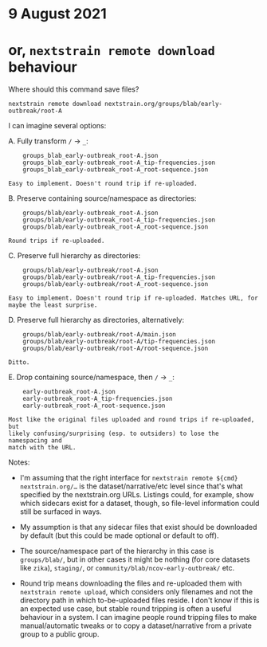 # 9 August 2021
# or, `nextstrain remote download` behaviour

Where should this command save files?

    nextstrain remote download nextstrain.org/groups/blab/early-outbreak/root-A

I can imagine several options:

 A. Fully transform `/` → `_`:

        groups_blab_early-outbreak_root-A.json
        groups_blab_early-outbreak_root-A_tip-frequencies.json
        groups_blab_early-outbreak_root-A_root-sequence.json

    Easy to implement. Doesn't round trip if re-uploaded.

 B. Preserve containing source/namespace as directories:

        groups/blab/early-outbreak_root-A.json
        groups/blab/early-outbreak_root-A_tip-frequencies.json
        groups/blab/early-outbreak_root-A_root-sequence.json

    Round trips if re-uploaded.

 C. Preserve full hierarchy as directories:

        groups/blab/early-outbreak/root-A.json
        groups/blab/early-outbreak/root-A_tip-frequencies.json
        groups/blab/early-outbreak/root-A_root-sequence.json

    Easy to implement. Doesn't round trip if re-uploaded. Matches URL, for
    maybe the least surprise.

 D. Preserve full hierarchy as directories, alternatively:

        groups/blab/early-outbreak/root-A/main.json
        groups/blab/early-outbreak/root-A/tip-frequencies.json
        groups/blab/early-outbreak/root-A/root-sequence.json

    Ditto.

 E. Drop containing source/namespace, then `/` → `_`:

        early-outbreak_root-A.json
        early-outbreak_root-A_tip-frequencies.json
        early-outbreak_root-A_root-sequence.json

    Most like the original files uploaded and round trips if re-uploaded, but
    likely confusing/surprising (esp. to outsiders) to lose the namespacing and
    match with the URL.


Notes:

  - I'm assuming that the right interface for `nextstrain remote ${cmd}
    nextstrain.org/…` is the dataset/narrative/etc level since that's what
    specified by the nextstrain.org URLs.  Listings could, for example, show
    which sidecars exist for a dataset, though, so file-level information could
    still be surfaced in ways.

  - My assumption is that any sidecar files that exist should be downloaded by
    default (but this could be made optional or default to off).

  - The source/namespace part of the hierarchy in this case is `groups/blab/`,
    but in other cases it might be nothing (for core datasets like `zika`),
    `staging/`, or `community/blab/ncov-early-outbreak/` etc.

  - Round trip means downloading the files and re-uploaded them with
    `nextstrain remote upload`, which considers only filenames and not the
    directory path in which to-be-uploaded files reside.  I don't know if this
    is an expected use case, but stable round tripping is often a useful
    behaviour in a system.  I can imagine people round tripping files to make
    manual/automatic tweaks or to copy a dataset/narrative from a private group
    to a public group.
